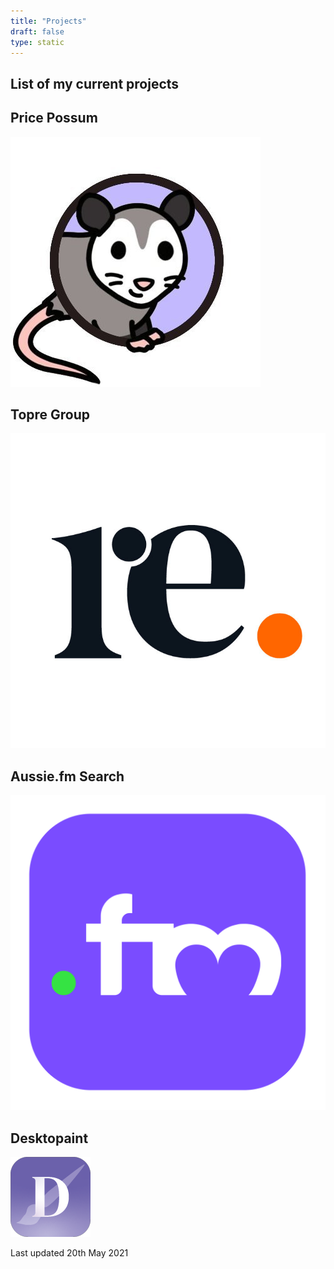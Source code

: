 ```yaml
---
title: "Projects"
draft: false
type: static
---
```

## List of my current projects
<div class="row w-100 ls">
    <div class="pst">
        <a class="overlay" href="https://pricepossum.com/"></a>
        <div class="post__header pjh">
            <h2 class="post__title pj">
            Price Possum
            </h2>
        </div>
         <img src="/uploads/pricepossum.jpg" alt=""
          class="portimg">
    </div>
    <div class="pst">
        <a class="overlay" href="https://topre.com.au/"></a>
        <div class="post__header pjh">
            <h2 class="post__title pj">
            Topre Group
            </h2>
        </div>
          <img src="/uploads/topre.jpg" alt=""
          class="portimg">
    </div>
    <div class="pst">
        <a class="overlay" href="https://search.aussie.fm"></a>
        <div class="post__header pjh">
            <h2 class="post__title pj">
            Aussie.fm Search
            </h2>
        </div>
          <img src="/uploads/aussie.png" alt=""
          class="portimg">
    </div>
    <div class="pst">
        <a class="overlay" href="https://github.com/TopreGroup/Desktopaint"></a>
        <div class="post__header pjh">
            <h2 class="post__title pj">
            Desktopaint
            </h2>
        </div>
          <img src="/uploads/desktopaint.png" alt=""
          class="portimg">
    </div>
</div>
<p class="post__date">
Last updated 20th May 2021
</p>
